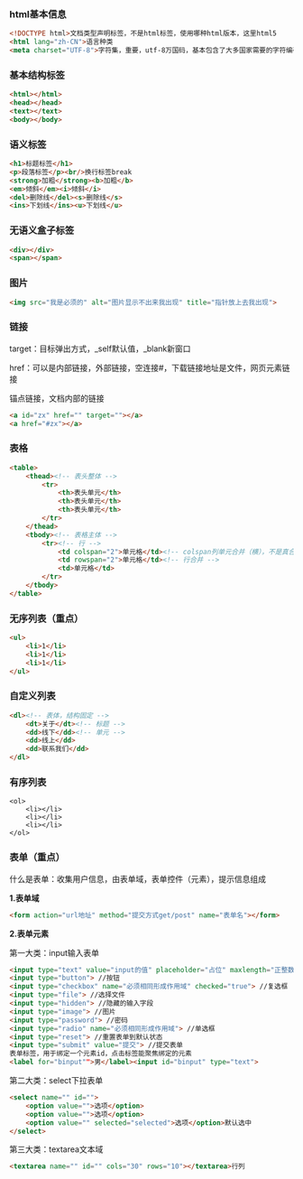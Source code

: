 ### html基本信息

```html
<!DOCTYPE html>文档类型声明标签，不是html标签，使用哪种html版本，这里html5
<html lang="zh-CN">语言种类
<meta charset="UTF-8">字符集，重要，utf-8万国码，基本包含了大多国家需要的字符编码规则
```

### 基本结构标签

```html
<html></html>
<head></head>
<text></text>
<body></body>
```

### 语义标签

```html
<h1>标题标签</h1>
<p>段落标签</p><br/>换行标签break
<strong>加粗</strong><b>加粗</b>
<em>倾斜</em><i>倾斜</i>
<del>删除线</del><s>删除线</s>
<ins>下划线</ins><u>下划线</u>
```

### 无语义盒子标签

```html
<div></div>
<span></span>
```

### 图片

```html
<img src="我是必须的" alt="图片显示不出来我出现" title="指针放上去我出现">
```

### 链接

target：目标弹出方式，\_self默认值，_blank新窗口

href：可以是内部链接，外部链接，空连接#，下载链接地址是文件，网页元素链接

锚点链接，文档内部的链接

```html
<a id="zx" href="" target=""></a>
<a href="#zx"></a>
```

### 表格

```html
<table>
    <thead><!-- 表头整体 -->
        <tr>
            <th>表头单元</th>
        	<th>表头单元</th>
        	<th>表头单元</th>
      	</tr>
    </thead>
    <tbody><!-- 表格主体 -->
      	<tr><!-- 行 -->
        	<td colspan="2">单元格</td><!-- colspan列单元合并（横），不是真合并，只是的单元格尺寸变化 -->
        	<td rowspan="2">单元格</td><!-- 行合并 -->
        	<td>单元格</td>
      	</tr>
    </tbody>
</table>
```

### 无序列表（重点）

```html
<ul>
    <li>1</li>
    <li>1</li>
    <li>1</li>
</ul>
```

### 自定义列表

```html
<dl><!-- 表体，结构固定 -->
    <dt>关于</dt><!-- 标题 -->
    <dd>线下</dd><!-- 单元 -->
    <dd>线上</dd>
    <dd>联系我们</dd>
</dl>
```

### 有序列表

```
<ol>
    <li></li>
    <li></li>
    <li></li>
</ol>
```

### 表单（重点）

什么是表单：收集用户信息，由表单域，表单控件（元素），提示信息组成

**1.表单域**

```html
<form action="url地址" method="提交方式get/post" name="表单名"></form>
```

**2.表单元素**

第一大类：input输入表单

```html
<input type="text" value="input的值" placeholder="占位" maxlength="正整数，较少使用"> //文本框
<input type="button"> //按钮
<input type="checkbox" name="必须相同形成作用域" checked="true"> //复选框
<input type="file"> //选择文件
<input type="hidden"> //隐藏的输入字段
<input type="image"> //图片
<input type="password"> //密码
<input type="radio" name="必须相同形成作用域"> //单选框
<input type="reset"> //重置表单到默认状态
<input type="submit" value="提交"> //提交表单
表单标签，用于绑定一个元素id，点击标签能聚焦绑定的元素
<label for="binput"">男</label><input id="binput" type="text">
```

第二大类：select下拉表单

```html
<select name="" id="">
    <option value="">选项</option>
    <option value="">选项</option>
    <option value="" selected="selected">选项</option>默认选中
</select>
```

第三大类：textarea文本域

```html
<textarea name="" id="" cols="30" rows="10"></textarea>行列
```

